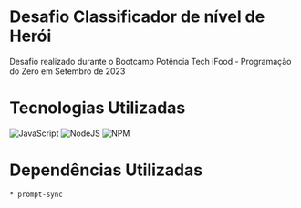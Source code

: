 # Desafio Classificador de nível de Herói

Desafio realizado durante o Bootcamp Potência Tech iFood - Programação do Zero em Setembro de 2023

# Tecnologias Utilizadas
![JavaScript](https://img.shields.io/badge/javascript-%23323330.svg?style=for-the-badge&logo=javascript&logoColor=%23F7DF1E)
![NodeJS](https://img.shields.io/badge/node.js-6DA55F?style=for-the-badge&logo=node.js&logoColor=white)
![NPM](https://img.shields.io/badge/NPM-%23CB3837.svg?style=for-the-badge&logo=npm&logoColor=white)

# Dependências Utilizadas
    * prompt-sync


